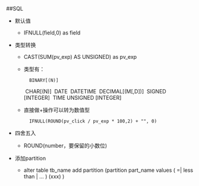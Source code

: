 ##SQL
- 默认值

  - IFNULL(field,0) as field
- 类型转换
	- CAST(SUM(pv_exp) AS UNSIGNED) as pv_exp
	- 类型有：			

			BINARY[(N)]
		​	CHAR[(N)]
		​	DATE
		​	DATETIME
		​	DECIMAL[(M[,D])]
		​	SIGNED [INTEGER]
		​	TIME
		​	UNSIGNED [INTEGER]

	- 直接做+操作可以转为数值型

			IFNULL(ROUND(pv_click / pv_exp * 100,2) + "", 0)
- 四舍五入

  - ROUND(number，要保留的小数位)

- 添加partition
  - alter table tb_name add partition (partition part_name values ( =| less than | ... )  (xxx) )

